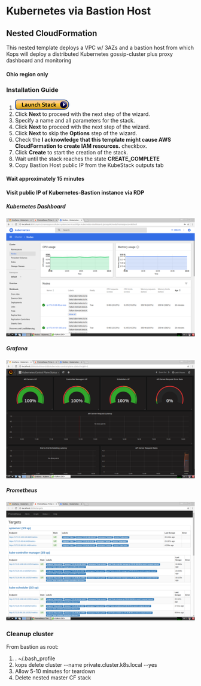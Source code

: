 # Kubernetes via Bastion Host

## Nested CloudFormation
This nested template deploys a VPC w/ 3AZs and a bastion host from which Kops will deploy a distributed Kubernetes gossip-cluster plus proxy dashboard and monitoring
#### Ohio region only
### Installation Guide
1. <a href="https://console.aws.amazon.com/cloudformation/home#/stacks/new?stackName=VPC-Kubernetes&templateURL=https://s3.amazonaws.com/infascination-public-oregon/cfn-templates/nested-master.template" target="_blank">![Launch](./img/launch-stack.png?raw=true "Launch")</a>
1. Click **Next** to proceed with the next step of the wizard.
1. Specify a name and all parameters for the stack.
1. Click **Next** to proceed with the next step of the wizard.
1. Click **Next** to skip the **Options** step of the wizard.
1. Check the **I acknowledge that this template might cause AWS CloudFormation to create IAM resources.** checkbox.
1. Click **Create** to start the creation of the stack.
1. Wait until the stack reaches the state **CREATE_COMPLETE**
1. Copy Bastion Host public IP from the KubeStack outputs tab

#### Wait approximately 15 minutes

#### Visit public IP of Kubernetes-Bastion instance via RDP

##### Kubernetes Dashboard
![Launch](./img/kube-dash.png?raw=true "kube-dash")

##### Grafana
![Launch](./img/grafana.png?raw=true "grafana")

##### Prometheus
![Launch](./img/prometheus.png?raw=true "prometheus")

### Cleanup cluster
From bastion as root:

1. . ~/.bash_profile
1. kops delete cluster --name private.cluster.k8s.local --yes
1. Allow 5-10 minutes for teardown
1. Delete nested master CF stack

